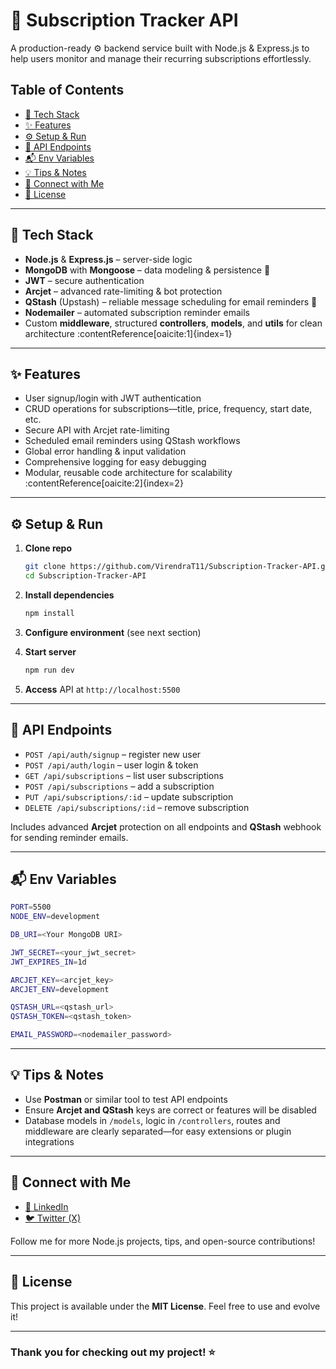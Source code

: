 # 🚀 Subscription Tracker API

A production-ready ⚙️ backend service built with Node.js & Express.js to help users monitor and manage their recurring subscriptions effortlessly.

## Table of Contents
- [🔧 Tech Stack](#-tech-stack)
- [✨ Features](#-features)
- [⚙️ Setup & Run](#️-setup--run)
- [🧩 API Endpoints](#-api-endpoints)
- [📬 Env Variables](#-env-variables)
- [💡 Tips & Notes](#-tips--notes)
- [📱 Connect with Me](#-connect-with-me)
- [📄 License](#-license)

---

## 🔧 Tech Stack
- **Node.js** & **Express.js** – server-side logic  
- **MongoDB** with **Mongoose** – data modeling & persistence 💾  
- **JWT** – secure authentication  
- **Arcjet** – advanced rate-limiting & bot protection  
- **QStash** (Upstash) – reliable message scheduling for email reminders 📮  
- **Nodemailer** – automated subscription reminder emails  
- Custom **middleware**, structured **controllers**, **models**, and **utils** for clean architecture :contentReference[oaicite:1]{index=1}

---

## ✨ Features
- User signup/login with JWT authentication  
- CRUD operations for subscriptions—title, price, frequency, start date, etc.  
- Secure API with Arcjet rate-limiting  
- Scheduled email reminders using QStash workflows  
- Global error handling & input validation  
- Comprehensive logging for easy debugging  
- Modular, reusable code architecture for scalability :contentReference[oaicite:2]{index=2}

---

## ⚙️ Setup & Run
1. **Clone repo**  
   ```bash
   git clone https://github.com/VirendraT11/Subscription-Tracker-API.git
   cd Subscription-Tracker-API


2. **Install dependencies**

   ```bash
   npm install
   ```
3. **Configure environment** (see next section)
4. **Start server**

   ```bash
   npm run dev
   ```
5. **Access** API at `http://localhost:5500`

---

## 🧩 API Endpoints

* `POST /api/auth/signup` – register new user
* `POST /api/auth/login` – user login & token
* `GET /api/subscriptions` – list user subscriptions
* `POST /api/subscriptions` – add a subscription
* `PUT /api/subscriptions/:id` – update subscription
* `DELETE /api/subscriptions/:id` – remove subscription

Includes advanced **Arcjet** protection on all endpoints and **QStash** webhook for sending reminder emails.

---

## 📬 Env Variables

```bash
PORT=5500
NODE_ENV=development

DB_URI=<Your MongoDB URI>

JWT_SECRET=<your_jwt_secret>
JWT_EXPIRES_IN=1d

ARCJET_KEY=<arcjet_key>
ARCJET_ENV=development

QSTASH_URL=<qstash_url>
QSTASH_TOKEN=<qstash_token>

EMAIL_PASSWORD=<nodemailer_password>
```

---

## 💡 Tips & Notes

* Use **Postman** or similar tool to test API endpoints
* Ensure **Arcjet and QStash** keys are correct or features will be disabled
* Database models in `/models`, logic in `/controllers`, routes and middleware are clearly separated—for easy extensions or plugin integrations

---

## 📱 Connect with Me

* [🔗 LinkedIn](https://www.linkedin.com/in/virendra-tambavekar/)
* [🐦 Twitter (X)](https://x.com/VirendraCodes)

Follow me for more Node.js projects, tips, and open-source contributions!

---

## 📄 License

This project is available under the **MIT License**. Feel free to use and evolve it!

---

### Thank you for checking out my project! ⭐
